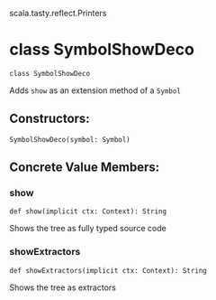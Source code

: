 scala.tasty.reflect.Printers
# class SymbolShowDeco

<pre><code class="language-scala" >class SymbolShowDeco</pre></code>
Adds `show` as an extension method of a `Symbol`

## Constructors:
<pre><code class="language-scala" >SymbolShowDeco(symbol: Symbol)</pre></code>

## Concrete Value Members:
### show
<pre><code class="language-scala" >def show(implicit ctx: Context): String</pre></code>
Shows the tree as fully typed source code

### showExtractors
<pre><code class="language-scala" >def showExtractors(implicit ctx: Context): String</pre></code>
Shows the tree as extractors


